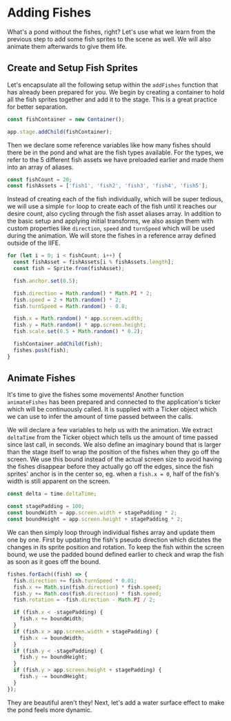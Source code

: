 # Adding Fishes

What's a pond without the fishes, right? Let's use what we learn from the previous step to add some fish sprites to the scene as well. We will also animate them afterwards to give them life.

## Create and Setup Fish Sprites

Let's encapsulate all the following setup within the `addFishes` function that has already been prepared for you. We begin by creating a container to hold all the fish sprites together and add it to the stage. This is a great practice for better separation.

```javascript
const fishContainer = new Container();

app.stage.addChild(fishContainer);
```

Then we declare some reference variables like how many fishes should there be in the pond and what are the fish types available. For the types, we refer to the 5 different fish assets we have preloaded earlier and made them into an array of aliases.

```javascript
const fishCount = 20;
const fishAssets = ['fish1', 'fish2', 'fish3', 'fish4', 'fish5'];
```

Instead of creating each of the fish individually, which will be super tedious, we will use a simple `for` loop to create each of the fish until it reaches our desire count, also cycling through the fish asset aliases array. In addition to the basic setup and applying initial transforms, we also assign them with custom properties like `direction`, `speed` and `turnSpeed` which will be used during the animation. We will store the fishes in a reference array defined outside of the IIFE.

```javascript
for (let i = 0; i < fishCount; i++) {
  const fishAsset = fishAssets[i % fishAssets.length];
  const fish = Sprite.from(fishAsset);

  fish.anchor.set(0.5);

  fish.direction = Math.random() * Math.PI * 2;
  fish.speed = 2 + Math.random() * 2;
  fish.turnSpeed = Math.random() - 0.8;

  fish.x = Math.random() * app.screen.width;
  fish.y = Math.random() * app.screen.height;
  fish.scale.set(0.5 + Math.random() * 0.2);

  fishContainer.addChild(fish);
  fishes.push(fish);
}
```

## Animate Fishes

It's time to give the fishes some movements! Another function `animateFishes` has been prepared and connected to the application's ticker which will be continuously called. It is supplied with a Ticker object which we can use to infer the amount of time passed between the calls.

We will declare a few variables to help us with the animation. We extract `deltaTime` from the Ticker object which tells us the amount of time passed since last call, in seconds. We also define an imaginary bound that is larger than the stage itself to wrap the position of the fishes when they go off the screen. We use this bound instead of the actual screen size to avoid having the fishes disappear before they actually go off the edges, since the fish sprites' anchor is in the center so, eg. when a `fish.x = 0`, half of the fish's width is still apparent on the screen.

```javascript
const delta = time.deltaTime;

const stagePadding = 100;
const boundWidth = app.screen.width + stagePadding * 2;
const boundHeight = app.screen.height + stagePadding * 2;
```

We can then simply loop through individual fishes array and update them one by one. First by updating the fish's pseudo direction which dictates the changes in its sprite position and rotation. To keep the fish within the screen bound, we use the padded bound defined earlier to check and wrap the fish as soon as it goes off the bound.

```javascript
fishes.forEach((fish) => {
  fish.direction += fish.turnSpeed * 0.01;
  fish.x += Math.sin(fish.direction) * fish.speed;
  fish.y += Math.cos(fish.direction) * fish.speed;
  fish.rotation = -fish.direction - Math.PI / 2;

  if (fish.x < -stagePadding) {
    fish.x += boundWidth;
  }
  if (fish.x > app.screen.width + stagePadding) {
    fish.x -= boundWidth;
  }
  if (fish.y < -stagePadding) {
    fish.y += boundHeight;
  }
  if (fish.y > app.screen.height + stagePadding) {
    fish.y -= boundHeight;
  }
});
```

They are beautiful aren't they! Next, let's add a water surface effect to make the pond feels more dynamic.
